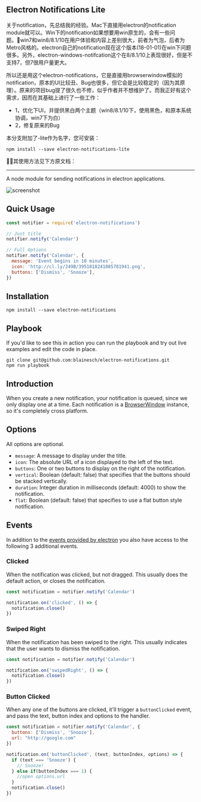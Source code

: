## Electron Notifications Lite
关于notification，先总结我的经验。Mac下直接用electron的notification module就可以。Win下的notification如果想要用win原生的，会有一些问题。win7和win8/8.1/10在用户体验和内容上差别很大，前者为气泡，后者为Metro风格的。electron自己的notification现在这个版本(18-01-01)在win下问题很多。另外，electron-windows-notifcation这个在8/8.1/10上表现很好，但是不支持7，但7很用户量更大。

所以还是用这个electron-notifications，它是直接用browserwindow模拟的notification，原本的UI比较丑、Bug也很多，但它会是比较稳定的（因为其原理）。原来的项目bug提了很久也不修，似乎作者并不想维护了。而我正好有这个需求，因而在其基础上进行了一些工作：

- 1，优化下UI，并提供黑白两个主题（win8/8.1/10下，使用黑色，和原本系统协调，win7下为白）
- 2，修复原来的Bug

本分支附加了-lite作为名字，您可安装：

```
npm install --save electron-notifications-lite 
```



其使用方法见下方原文档：

-------



A node module for sending notifications in electron applications.

![screenshot](assets/screenshot.png)

## Quick Usage

~~~ javascript
const notifier = require('electron-notifications')

// Just title
notifier.notify('Calendar')

// Full Options
notifier.notify('Calendar', {
  message: 'Event begins in 10 minutes',
  icon: 'http://cl.ly/J49B/3951818241085781941.png',
  buttons: ['Dismiss', 'Snooze'],
})
~~~

## Installation

~~~
npm install --save electron-notifications
~~~

## Playbook

If you'd like to see this in action you can run the playbook and try out live
examples and edit the code in place.

~~~
git clone git@github.com:blainesch/electron-notifications.git
npm run playbook
~~~

## Introduction

When you create a new notification, your notification is queued, since we only
display one at a time. Each notification is a [BrowserWindow](browserwindow)
instance, so it's completely cross platform.

## Options

All options are optional.

* `message`: A message to display under the title.
* `icon`: The absolute URL of a icon displayed to the left of the text.
* `buttons`: One or two buttons to display on the right of the notification.
* `vertical`: Boolean (default: false) that specifies that the buttons should be stacked vertically.
* `duration`: Integer duration in milliseconds (default: 4000) to show the notification.
* `flat`: Boolean (default: false) that specifies to use a flat button style notification.

## Events

In addition to the [events provided by electron](events) you also have access to
the following 3 additional events.


### Clicked

When the notification was clicked, but not dragged. This usually does the
default action, or closes the notification.

~~~ javascript
const notification = notifier.notify('Calendar')

notification.on('clicked', () => {
  notification.close()
})
~~~

### Swiped Right

When the notification has been swiped to the right. This usually indicates that
the user wants to dismiss the notification.

~~~ javascript
const notification = notifier.notify('Calendar')

notification.on('swipedRight', () => {
  notification.close()
})
~~~

### Button Clicked

When any one of the buttons are clicked, it'll trigger a `buttonClicked` event,
and pass the text, button index and options to the handler.

~~~ javascript
const notification = notifier.notify('Calendar', {
  buttons: ['Dismiss', 'Snooze'],
  url: "http://google.com"
})

notification.on('buttonClicked', (text, buttonIndex, options) => {
  if (text === 'Snooze') {
    // Snooze!
  } else if(buttonIndex === 1) {
    //open options.url
  }
  notification.close()
})
~~~

[events]: https://github.com/electron/electron/blob/master/docs/api/browser-window.md#events
[browserwindow]: https://github.com/electron/electron/blob/master/docs/api/browser-window.md
